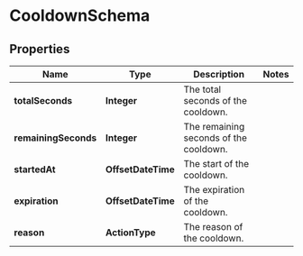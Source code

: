 

# CooldownSchema


## Properties

| Name | Type | Description | Notes |
|------------ | ------------- | ------------- | -------------|
|**totalSeconds** | **Integer** | The total seconds of the cooldown. |  |
|**remainingSeconds** | **Integer** | The remaining seconds of the cooldown. |  |
|**startedAt** | **OffsetDateTime** | The start of the cooldown. |  |
|**expiration** | **OffsetDateTime** | The expiration of the cooldown. |  |
|**reason** | **ActionType** | The reason of the cooldown. |  |




